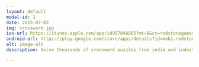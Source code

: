 ```yaml
---
layout: default
modal-id: 1
date: 2015-07-03
img: crossword.jpg
ios-url: https://itunes.apple.com/app/id957848865?mt=8&ct=redstonegames.mobi
android-url: https://play.google.com/store/apps/details?id=mobi.redstonegames.crossword.en
alt: image-alt
description: Solve thousands of crossword puzzles from indie and industry leader crossword constructors for free, no subscription required!

---
```


